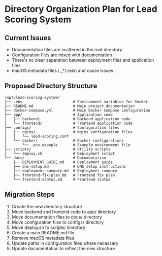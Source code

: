 # Directory Organization Plan for Lead Scoring System

## Current Issues
- Documentation files are scattered in the root directory
- Configuration files are mixed with documentation
- There's no clear separation between deployment files and application files
- macOS metadata files (._*) exist and cause issues

## Proposed Directory Structure

```
/opt/lead-scoring-system/
├── .env                       # Environment variables for Docker
├── README.md                  # Main project documentation
├── docker-compose.yml         # Main Docker Compose configuration
├── app/                       # Application code
│   ├── backend/               # Backend application code
│   └── frontend/              # Frontend application code
├── configs/                   # Configuration files
│   ├── nginx/                 # Nginx configuration files
│   │   └── lead-scoring.conf
│   └── docker/                # Docker configurations
│       └── .env.example       # Example environment file
├── scripts/                   # Utility scripts
│   └── deploy.sh              # Deployment script
└── docs/                      # Documentation
    ├── DEPLOYMENT_GUIDE.md    # Deployment guide
    ├── dns-setup.md           # DNS setup instructions
    ├── deployment-summary.md  # Deployment summary
    ├── frontend-fix-plan.md   # Frontend fix plan
    └── frontend-status.md     # Frontend status
```

## Migration Steps

1. Create the new directory structure
2. Move backend and frontend code to app/ directory
3. Move documentation files to docs/ directory
4. Move configuration files to configs/ directory
5. Move deploy.sh to scripts/ directory
6. Create a main README.md file
7. Remove macOS metadata files
8. Update paths in configuration files where necessary
9. Update documentation to reflect the new structure 